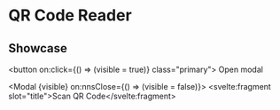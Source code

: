 <script lang="ts">
    import Modal from "$lib/components/Modal.svelte";
    import QRCodeReader from "$lib/components/QRCodeReader.svelte";
    
    let visible = false;
</script>

# QR Code Reader

## Showcase

<button on:click={() => (visible = true)} class="primary">
Open modal
</button>

<Modal {visible} on:nnsClose={() => (visible = false)}>
<svelte:fragment slot="title">Scan QR Code</svelte:fragment>

<QRCodeReader />
</Modal>